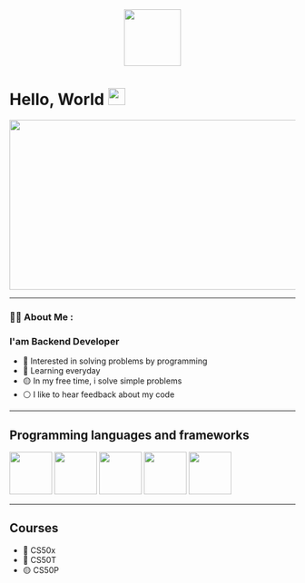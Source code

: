 <head>
  <link rel="stylesheet" href="https://cdn.jsdelivr.net/gh/devicons/devicon@v2.15.1/devicon.min.css">
  </head>

<div id="header" align="center">
  <img src="https://media.giphy.com/media/jdPMeyv9rn0hZHh8n9/giphy.gif" width="100"/>
</div>
<h1>
  Hello, World
  <img src="https://media.giphy.com/media/hvRJCLFzcasrR4ia7z/giphy.gif" width="30px"/>
</h1>
<div align="center">
  <img src="https://images7.alphacoders.com/122/1228014.png" width="600" height="300"/>
</div>

------
### :woman_technologist: About Me :
### I'am Backend Developer
- 🔴 Interested in solving problems by programming
- 🔵 Learning everyday
- 🟡 In my free time, i solve simple problems 
- ⚪ I like to hear feedback about my code

------
## Programming languages and frameworks
<div style="display=inline">
<img src="https://cdn.jsdelivr.net/gh/devicons/devicon/icons/python/python-original.svg" width="75px" />
<img src="https://www.pngkey.com/png/detail/98-985032_flask-logo-flask-python-icon.png" width="75px" height="75px">
<img src="https://cdn.jsdelivr.net/gh/devicons/devicon/icons/html5/html5-original.svg" width="75px"/>
<img src="https://cdn.jsdelivr.net/gh/devicons/devicon/icons/css3/css3-original.svg" width="75px"/>
<img src="https://cdn.jsdelivr.net/gh/devicons/devicon/icons/javascript/javascript-original.svg" width="75px"/>
</div>

------
## Courses
- 🔴 CS50x
- 🔵 CS50T
- 🟡 CS50P
<!--
**MohamedTalaat-Coder/MohamedTalaat-Coder** is a ✨ _special_ ✨ repository because its `README.md` (this file) appears on your GitHub profile.

Here are some ideas to get you started:

- 🔭 I’m currently working on ...
- 🌱 I’m currently learning ...
- 👯 I’m looking to collaborate on ...
- 🤔 I’m looking for help with ...
- 💬 Ask me about ...
- 📫 How to reach me: ...
- 😄 Pronouns: ...
- ⚡ Fun fact: ...
-->
